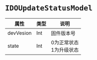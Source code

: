 # `IDOUpdateStatusModel`

| 属性        | 类型    | 说明         |
| ----------- | ------- | ------------ |
| devVesion | Int | 固件版本号 |
| state | Int | 0为正常状态<br/>1为升级状态 |
